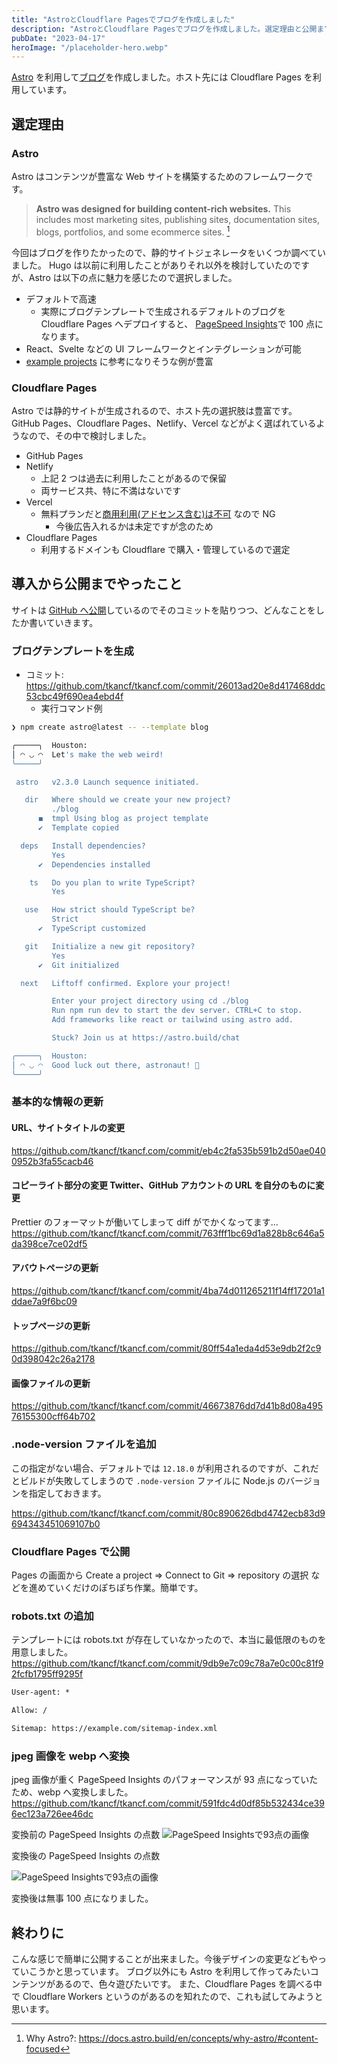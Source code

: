 ```yaml
---
title: "AstroとCloudflare Pagesでブログを作成しました"
description: "AstroとCloudflare Pagesでブログを作成しました。選定理由と公開までに実施したことを解説します。"
pubDate: "2023-04-17"
heroImage: "/placeholder-hero.webp"
---
```


[Astro](https://astro.build/) を利用して[ブログ](https://tkancf.com)を作成しました。ホスト先には Cloudflare Pages を利用しています。

## 選定理由

### Astro

Astro はコンテンツが豊富な Web サイトを構築するためのフレームワークです。

> **Astro was designed for building content-rich websites.** This includes most marketing sites, publishing sites, documentation sites, blogs, portfolios, and some ecommerce sites. [^1]

[^1]: Why Astro?: https://docs.astro.build/en/concepts/why-astro/#content-focused

今回はブログを作りたかったので、静的サイトジェネレータをいくつか調べていました。
Hugo は以前に利用したことがありそれ以外を検討していたのですが、Astro は以下の点に魅力を感じたので選択しました。

- デフォルトで高速
  - 実際にブログテンプレートで生成されるデフォルトのブログを Cloudflare Pages へデプロイすると、 [PageSpeed Insights](pagespeed.web.dev)で 100 点になります。
- React、Svelte などの UI フレームワークとインテグレーションが可能
- [example projects](https://astro.new/) に参考になりそうな例が豊富

### Cloudflare Pages

Astro では静的サイトが生成されるので、ホスト先の選択肢は豊富です。
GitHub Pages、Cloudflare Pages、Netlify、Vercel などがよく選ばれているようなので、その中で検討しました。

- GitHub Pages
- Netlify
  - 上記 2 つは過去に利用したことがあるので保留
  - 両サービス共、特に不満はないです
- Vercel
  - 無料プランだと[商用利用(アドセンス含む)は不可](https://vercel.com/docs/concepts/limits/fair-use-policy#commercial-usage) なので NG
    - 今後広告入れるかは未定ですが念のため
- Cloudflare Pages
  - 利用するドメインも Cloudflare で購入・管理しているので選定

## 導入から公開までやったこと

サイトは [GitHub へ公開](https://github.com/tkancf/tkancf.com)しているのでそのコミットを貼りつつ、どんなことをしたか書いていきます。

### ブログテンプレートを生成

- コミット: https://github.com/tkancf/tkancf.com/commit/26013ad20e8d417468ddc53cbc49f690ea4ebd4f
  - 実行コマンド例

```bash
❯ npm create astro@latest -- --template blog

╭─────╮  Houston:
│ ◠ ◡ ◠  Let's make the web weird!
╰─────╯

 astro   v2.3.0 Launch sequence initiated.

   dir   Where should we create your new project?
         ./blog
      ◼  tmpl Using blog as project template
      ✔  Template copied

  deps   Install dependencies?
         Yes
      ✔  Dependencies installed

    ts   Do you plan to write TypeScript?
         Yes

   use   How strict should TypeScript be?
         Strict
      ✔  TypeScript customized

   git   Initialize a new git repository?
         Yes
      ✔  Git initialized

  next   Liftoff confirmed. Explore your project!

         Enter your project directory using cd ./blog
         Run npm run dev to start the dev server. CTRL+C to stop.
         Add frameworks like react or tailwind using astro add.

         Stuck? Join us at https://astro.build/chat

╭─────╮  Houston:
│ ◠ ◡ ◠  Good luck out there, astronaut! 🚀
╰─────╯
```

### 基本的な情報の更新

#### URL、サイトタイトルの変更

https://github.com/tkancf/tkancf.com/commit/eb4c2fa535b591b2d50ae0400952b3fa55cacb46

#### コピーライト部分の変更 Twitter、GitHub アカウントの URL を自分のものに変更

Prettier のフォーマットが働いてしまって diff がでかくなってます...
https://github.com/tkancf/tkancf.com/commit/763fff1bc69d1a828b8c646a5da398ce7ce02df5

#### アバウトページの更新

https://github.com/tkancf/tkancf.com/commit/4ba74d011265211f14ff17201a1ddae7a9f6bc09

#### トップページの更新

https://github.com/tkancf/tkancf.com/commit/80ff54a1eda4d53e9db2f2c90d398042c26a2178

#### 画像ファイルの更新

https://github.com/tkancf/tkancf.com/commit/46673876dd7d41b8d08a49576155300cff64b702

### .node-version ファイルを追加

この指定がない場合、デフォルトでは `12.18.0` が利用されるのですが、これだとビルドが失敗してしまうので
`.node-version` ファイルに Node.js のバージョンを指定しておきます。

https://github.com/tkancf/tkancf.com/commit/80c890626dbd4742ecb83d9694343451069107b0

### Cloudflare Pages で公開

Pages の画面から
Create a project => Connect to Git => repository の選択
などを進めていくだけのぽちぽち作業。簡単です。

### robots.txt の追加

テンプレートには robots.txt が存在していなかったので、本当に最低限のものを用意しました。
https://github.com/tkancf/tkancf.com/commit/9db9e7c09c78a7e0c00c81f92fcfb1795ff9295f

```txt
User-agent: *

Allow: /

Sitemap: https://example.com/sitemap-index.xml
```

### jpeg 画像を webp へ変換

jpeg 画像が重く PageSpeed Insights のパフォーマンスが 93 点になっていたため、webp へ変換しました。
https://github.com/tkancf/tkancf.com/commit/591fdc4d0df85b532434ce396ec123a726ee46dc

変換前の PageSpeed Insights の点数
![PageSpeed Insightsで93点の画像](/astro-and-cloudflare-pages-blog-creation/PageSpeed-Insights-93.webp)

変換後の PageSpeed Insights の点数

![PageSpeed Insightsで93点の画像](/astro-and-cloudflare-pages-blog-creation/PageSpeed-Insights-100.webp)

変換後は無事 100 点になりました。

## 終わりに

こんな感じで簡単に公開することが出来ました。今後デザインの変更などもやっていこうかと思っています。
ブログ以外にも Astro を利用して作ってみたいコンテンツがあるので、色々遊びたいです。
また、Cloudflare Pages を調べる中で Cloudflare Workers というのがあるのを知れたので、これも試してみようと思います。
